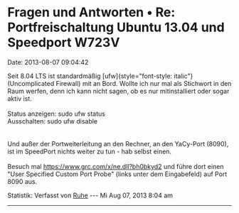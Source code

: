 Fragen und Antworten • Re: Portfreischaltung Ubuntu 13.04 und Speedport W723V
=============================================================================

Date: 2013-08-07 09:04:42

Seit 8.04 LTS ist standardmäßig [ufw]{style="font-style: italic"}
(Uncomplicated Firewall) mit an Bord. Wollte ich nur mal als Stichwort
in den Raum werfen, denn ich kann nicht sagen, ob es nur mitinstalliert
oder sogar aktiv ist.\
\
Status anzeigen: sudo ufw status\
Ausschalten: sudo ufw disable\
\
\
Und außer der Portweiterleitung an den Rechner, an den YaCy-Port (8090),
ist im SpeedPort nichts weiter zu tun - hab selbst einen.\
\
Besuch mal <https://www.grc.com/x/ne.dll?bh0bkyd2> und führe dort einen
\"User Specified Custom Port Probe\" (links unter dem Eingabefeld) auf
Port 8090 aus.

Statistik: Verfasst von
[Ruhe](http://forum.yacy-websuche.de/memberlist.php?mode=viewprofile&u=8953)
--- Mi Aug 07, 2013 8:04 am

------------------------------------------------------------------------
